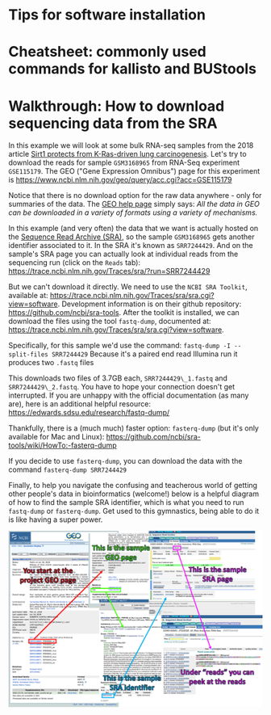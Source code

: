 # Tips for software installation

# Cheatsheet: commonly used commands for kallisto and BUStools


# Walkthrough: How to download sequencing data from the SRA 

In this example we will look at some bulk RNA-seq samples from the 2018 article [Sirt1 protects from K-Ras-driven lung carcinogenesis](https://doi.org/10.15252/embr.201643879). Let's try to download the reads for sample `GSM3168965` from RNA-Seq experiment `GSE115179`. 
The GEO ("Gene Expression Omnibus") page for this experiment is  https://www.ncbi.nlm.nih.gov/geo/query/acc.cgi?acc=GSE115179

Notice that there is no download option for the raw data anywhere - only for summaries of the data. The [GEO help page](https://www.ncbi.nlm.nih.gov/geo/info/download.html) simply says:
_All the data in GEO can be downloaded in a variety of formats using a variety of mechanisms._

In this example (and very often) the data that we want is actually hosted on the [Sequence Read Archive (SRA)](https://www.ncbi.nlm.nih.gov/sra), so the sample `GSM3168965` gets another identifier associated to it. In the SRA it's known as `SRR7244429`. And on the sample's SRA page you can actually look at individual reads from the sequencing run (click on the `Reads` tab): https://trace.ncbi.nlm.nih.gov/Traces/sra/?run=SRR7244429


But we can't download it directly. We need to use the `NCBI SRA Toolkit`, available at: https://trace.ncbi.nlm.nih.gov/Traces/sra/sra.cgi?view=software. Development information is on their github repository: https://github.com/ncbi/sra-tools. After the toolkit is installed, we can download the files using the tool `fastq-dump`, documented at: https://trace.ncbi.nlm.nih.gov/Traces/sra/sra.cgi?view=software.


Specifically, for this sample we'd use the command: `fastq-dump -I --split-files SRR7244429`
Because it's a paired end read Illumina run it produces two `.fastq` files

This downloads two files of 3.7GB each, `SRR7244429\_1.fastq` and `SRR7244429\_2.fastq`. You have to hope your connection doesn't get interrupted.  If you are unhappy with the official documentation (as many are), here is an additional helpful resource: https://edwards.sdsu.edu/research/fastq-dump/

Thankfully, there is a (much much) faster option: `fasterq-dump` (but it's only available for Mac and Linux): https://github.com/ncbi/sra-tools/wiki/HowTo:-fasterq-dump

If you decide to use `fasterq-dump`, you can download the data with the command `fasterq-dump SRR7244429`

Finally, to help you navigate the confusing and teacherous world of getting other people's data in bioinformatics (welcome!) below is a helpful diagram of how to find the sample SRA identifier, which is what you need to run `fastq-dump` or `fasterq-dump`. Get used to this gymnastics, being able to do it is like having a super power.



![SRA_download](https://github.com/caltech-bioinformatics-resource-center/bioinformatics-symposium-2019/blob/master/Hands-on%20Part2%20PYTHON%20NOTEBOOK/GEO_to_SRA.png)
